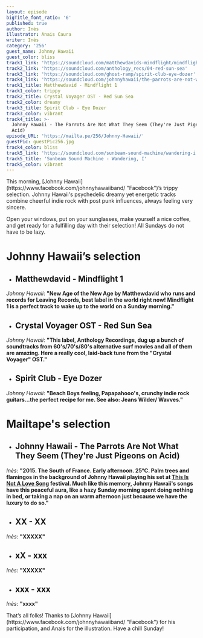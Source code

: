 ```yaml
---
layout: episode
bigTitle_font_ratio: '6'
published: true
author: Inès
illustrator: Anais Caura
writer: Inès
category: '256'
guest_name: Johnny Hawaii
guest_color: bliss
track1_link: 'https://soundcloud.com/matthewdavids-mindflight/mindflight-1'
track2_link: 'https://soundcloud.com/anthology_recs/04-red-sun-sea'
track3_link: 'https://soundcloud.com/ghost-ramp/spirit-club-eye-dozer'
track4_link: 'https://soundcloud.com/johnnyhawaii/the-parrots-are-not-what-they'
track1_title: Matthewdavid - Mindflight 1
track1_color: trippy
track2_title: Crystal Voyager OST - Red Sun Sea
track2_color: dreamy
track3_title: Spirit Club - Eye Dozer
track3_color: vibrant
track4_title: >-
  Johnny Hawaii - The Parrots Are Not What They Seem (They're Just Pigeons on
  Acid)
episode_URL: 'https://mailta.pe/256/Johnny-Hawaii/'
guestPic: guestPic256.jpg
track4_color: bliss
track5_link: 'https://soundcloud.com/sunbeam-sound-machine/wandering-i'
track5_title: 'Sunbeam Sound Machine - Wandering, I'
track5_color: vibrant
---
```

<p id="introduction">This morning, [Johnny Hawaii](https://www.facebook.com/johnnyhawaiiband/ "Facebook")’s trippy selection. Johnny Hawaii's psychedelic dreamy yet energetic tracks combine cheerful indie rock with post punk influences, always feeling very sincere. </p>
<p>Open your windows, put on your sunglasses, make yourself a nice coffee, and get ready for a fulfilling day with their selection! All Sundays do not have to be lazy.</p>



# **Johnny Hawaii’s selection**

+ ## Matthewdavid - Mindflight 1
_Johnny Hawaii_: **"**New Age of the New Age by Matthewdavid who runs and records for Leaving Records, best label in the world right now! Mindflight 1 is a perfect track to wake up to the world on a Sunday morning.**"**

+ ## Crystal Voyager OST - Red Sun Sea
_Johnny Hawaii_: **"**This label, Anthology Recordings, dug up a bunch of soundtracks from 60's/70's/80's alternative surf movies and all of them are amazing. Here a really cool, laid-back tune from the "Crystal Voyager" OST.**"**

+ ## Spirit Club - Eye Dozer
_Johnny Hawaii_: **"**Beach Boys feeling, Papapahooo's, crunchy indie rock guitars...the perfect recipe for me. See also: Jeans Wilder/ Wavves.**"**



# Mailtape's selection

+ ## Johnny Hawaii - The Parrots Are Not What They Seem (They're Just Pigeons on Acid)
_Inès_: **"**2015. The South of France. Early afternoon. 25°C. Palm trees and flamingos in the background of Johnny Hawaii playing his set at [This Is Not A Love Song](https://thisisnotalovesong.fr/evenement/johnny-hawaii/ "Website") festival. Much like this memory, Johnny Hawaii's songs have this peaceful aura, like a hazy Sunday morning spent doing nothing in bed, or taking a nap on an warm afternoon just because we have the luxury to do so.**"** 

+ ## XX - XX
_Inès_: **"**XXXXX**"**

+ ## xX - xxx
_Inès_: **"**XXXXX**"**

+ ## xxx - xxx
_Inès_: **"**xxxx**"**


<p id="outroduction">That’s all folks! Thanks to [Johnny Hawaii](https://www.facebook.com/johnnyhawaiiband/ "Facebook") for his participation, and Anais for the illustration. Have a chill Sunday! </p>
